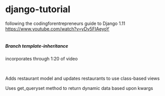 # django-tutorial

following the codingforentrepreneurs guide to Django 1.11 <br/>
https://www.youtube.com/watch?v=yDv5FIAeyoY <br/><br/>
<h5>Branch template-inheritance</h5>
<p>incorporates through 1:20 of video</p>
<br/>
<h5<Branch dynamic-querysets</h5>
<p>Adds restaurant model and updates restaurants to use class-based views</p>
<p>Uses get_queryset method to return dynamic data based upon kwargs</p>
<br/>
